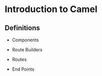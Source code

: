 Introduction to Camel
=====================




Definitions
-----------

* Components

* Route Builders

* Routes

* End Points
